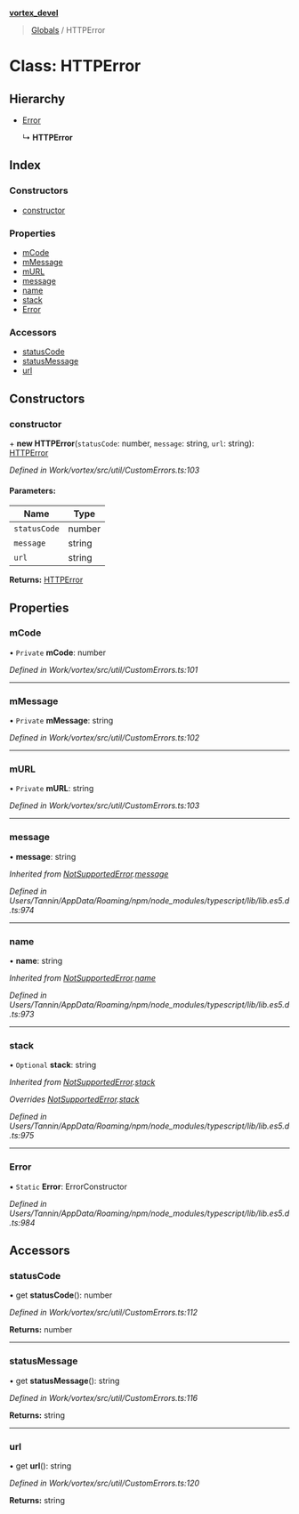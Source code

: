 **[vortex_devel](../README.md)**

> [Globals](../globals.md) / HTTPError

# Class: HTTPError

## Hierarchy

* [Error](notsupportederror.md#error)

  ↳ **HTTPError**

## Index

### Constructors

* [constructor](httperror.md#constructor)

### Properties

* [mCode](httperror.md#mcode)
* [mMessage](httperror.md#mmessage)
* [mURL](httperror.md#murl)
* [message](httperror.md#message)
* [name](httperror.md#name)
* [stack](httperror.md#stack)
* [Error](httperror.md#error)

### Accessors

* [statusCode](httperror.md#statuscode)
* [statusMessage](httperror.md#statusmessage)
* [url](httperror.md#url)

## Constructors

### constructor

\+ **new HTTPError**(`statusCode`: number, `message`: string, `url`: string): [HTTPError](httperror.md)

*Defined in Work/vortex/src/util/CustomErrors.ts:103*

#### Parameters:

Name | Type |
------ | ------ |
`statusCode` | number |
`message` | string |
`url` | string |

**Returns:** [HTTPError](httperror.md)

## Properties

### mCode

• `Private` **mCode**: number

*Defined in Work/vortex/src/util/CustomErrors.ts:101*

___

### mMessage

• `Private` **mMessage**: string

*Defined in Work/vortex/src/util/CustomErrors.ts:102*

___

### mURL

• `Private` **mURL**: string

*Defined in Work/vortex/src/util/CustomErrors.ts:103*

___

### message

•  **message**: string

*Inherited from [NotSupportedError](notsupportederror.md).[message](notsupportederror.md#message)*

*Defined in Users/Tannin/AppData/Roaming/npm/node_modules/typescript/lib/lib.es5.d.ts:974*

___

### name

•  **name**: string

*Inherited from [NotSupportedError](notsupportederror.md).[name](notsupportederror.md#name)*

*Defined in Users/Tannin/AppData/Roaming/npm/node_modules/typescript/lib/lib.es5.d.ts:973*

___

### stack

• `Optional` **stack**: string

*Inherited from [NotSupportedError](notsupportederror.md).[stack](notsupportederror.md#stack)*

*Overrides [NotSupportedError](notsupportederror.md).[stack](notsupportederror.md#stack)*

*Defined in Users/Tannin/AppData/Roaming/npm/node_modules/typescript/lib/lib.es5.d.ts:975*

___

### Error

▪ `Static` **Error**: ErrorConstructor

*Defined in Users/Tannin/AppData/Roaming/npm/node_modules/typescript/lib/lib.es5.d.ts:984*

## Accessors

### statusCode

• get **statusCode**(): number

*Defined in Work/vortex/src/util/CustomErrors.ts:112*

**Returns:** number

___

### statusMessage

• get **statusMessage**(): string

*Defined in Work/vortex/src/util/CustomErrors.ts:116*

**Returns:** string

___

### url

• get **url**(): string

*Defined in Work/vortex/src/util/CustomErrors.ts:120*

**Returns:** string

